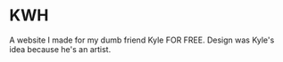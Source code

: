 # KWH

A website I made for my dumb friend Kyle FOR FREE. Design was Kyle's idea because he's an artist.
